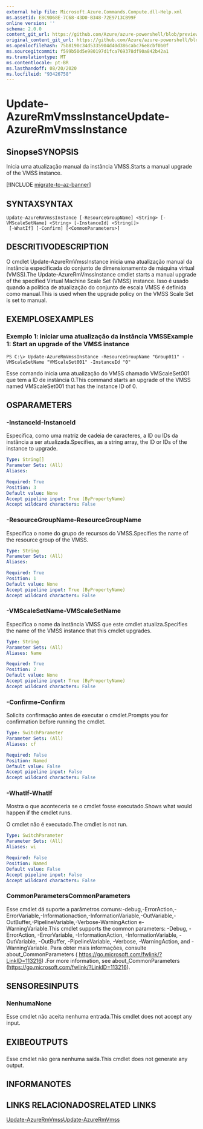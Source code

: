 ```yaml
---
external help file: Microsoft.Azure.Commands.Compute.dll-Help.xml
ms.assetid: E8C9D68E-7C68-43D0-B348-72E9713CB99F
online version: ''
schema: 2.0.0
content_git_url: https://github.com/Azure/azure-powershell/blob/preview/src/ResourceManager/Compute/Stack/Commands.Compute/help/Update-AzureRmVmssInstance.md
original_content_git_url: https://github.com/Azure/azure-powershell/blob/preview/src/ResourceManager/Compute/Stack/Commands.Compute/help/Update-AzureRmVmssInstance.md
ms.openlocfilehash: 75b8190c34d5335904d40d386cabc76e8cbf0b0f
ms.sourcegitcommit: f599b50d5e980197d1fca769378df90a842b42a1
ms.translationtype: MT
ms.contentlocale: pt-BR
ms.lasthandoff: 08/20/2020
ms.locfileid: "93426758"
---
```

# <span data-ttu-id="01f05-101">Update-AzureRmVmssInstance</span><span class="sxs-lookup"><span data-stu-id="01f05-101">Update-AzureRmVmssInstance</span></span>

## <span data-ttu-id="01f05-102">Sinopse</span><span class="sxs-lookup"><span data-stu-id="01f05-102">SYNOPSIS</span></span>
<span data-ttu-id="01f05-103">Inicia uma atualização manual da instância VMSS.</span><span class="sxs-lookup"><span data-stu-id="01f05-103">Starts a manual upgrade of the VMSS instance.</span></span>

[!INCLUDE [migrate-to-az-banner](../../includes/migrate-to-az-banner.md)]

## <span data-ttu-id="01f05-104">SYNTAX</span><span class="sxs-lookup"><span data-stu-id="01f05-104">SYNTAX</span></span>

```
Update-AzureRmVmssInstance [-ResourceGroupName] <String> [-VMScaleSetName] <String> [-InstanceId] <String[]>
 [-WhatIf] [-Confirm] [<CommonParameters>]
```

## <span data-ttu-id="01f05-105">DESCRITIVO</span><span class="sxs-lookup"><span data-stu-id="01f05-105">DESCRIPTION</span></span>
<span data-ttu-id="01f05-106">O cmdlet Update-AzureRmVmssInstance inicia uma atualização manual da instância especificada do conjunto de dimensionamento de máquina virtual (VMSS).</span><span class="sxs-lookup"><span data-stu-id="01f05-106">The Update-AzureRmVmssInstance cmdlet starts a manual upgrade of the specified Virtual Machine Scale Set (VMSS) instance.</span></span>
<span data-ttu-id="01f05-107">Isso é usado quando a política de atualização do conjunto de escala VMSS é definida como manual.</span><span class="sxs-lookup"><span data-stu-id="01f05-107">This is used when the upgrade policy on the VMSS Scale Set is set to manual.</span></span>

## <span data-ttu-id="01f05-108">EXEMPLOS</span><span class="sxs-lookup"><span data-stu-id="01f05-108">EXAMPLES</span></span>

### <span data-ttu-id="01f05-109">Exemplo 1: iniciar uma atualização da instância VMSS</span><span class="sxs-lookup"><span data-stu-id="01f05-109">Example 1: Start an upgrade of the VMSS instance</span></span>
```
PS C:\> Update-AzureRmVmssInstance -ResourceGroupName "Group011" -VMScaleSetName "VMScaleSet001" -InstanceId "0"
```

<span data-ttu-id="01f05-110">Esse comando inicia uma atualização do VMSS chamado VMScaleSet001 que tem a ID de instância 0.</span><span class="sxs-lookup"><span data-stu-id="01f05-110">This command starts an upgrade of the VMSS named VMScaleSet001 that has the instance ID of 0.</span></span>

## <span data-ttu-id="01f05-111">OS</span><span class="sxs-lookup"><span data-stu-id="01f05-111">PARAMETERS</span></span>

### <span data-ttu-id="01f05-112">-InstanceId</span><span class="sxs-lookup"><span data-stu-id="01f05-112">-InstanceId</span></span>
<span data-ttu-id="01f05-113">Especifica, como uma matriz de cadeia de caracteres, a ID ou IDs da instância a ser atualizada.</span><span class="sxs-lookup"><span data-stu-id="01f05-113">Specifies, as a string array, the ID or IDs of the instance to upgrade.</span></span>

```yaml
Type: String[]
Parameter Sets: (All)
Aliases: 

Required: True
Position: 3
Default value: None
Accept pipeline input: True (ByPropertyName)
Accept wildcard characters: False
```

### <span data-ttu-id="01f05-114">-ResourceGroupName</span><span class="sxs-lookup"><span data-stu-id="01f05-114">-ResourceGroupName</span></span>
<span data-ttu-id="01f05-115">Especifica o nome do grupo de recursos do VMSS.</span><span class="sxs-lookup"><span data-stu-id="01f05-115">Specifies the name of the resource group of the VMSS.</span></span>

```yaml
Type: String
Parameter Sets: (All)
Aliases: 

Required: True
Position: 1
Default value: None
Accept pipeline input: True (ByPropertyName)
Accept wildcard characters: False
```

### <span data-ttu-id="01f05-116">-VMScaleSetName</span><span class="sxs-lookup"><span data-stu-id="01f05-116">-VMScaleSetName</span></span>
<span data-ttu-id="01f05-117">Especifica o nome da instância VMSS que este cmdlet atualiza.</span><span class="sxs-lookup"><span data-stu-id="01f05-117">Specifies the name of the VMSS instance that this cmdlet upgrades.</span></span>

```yaml
Type: String
Parameter Sets: (All)
Aliases: Name

Required: True
Position: 2
Default value: None
Accept pipeline input: True (ByPropertyName)
Accept wildcard characters: False
```

### <span data-ttu-id="01f05-118">-Confirme</span><span class="sxs-lookup"><span data-stu-id="01f05-118">-Confirm</span></span>
<span data-ttu-id="01f05-119">Solicita confirmação antes de executar o cmdlet.</span><span class="sxs-lookup"><span data-stu-id="01f05-119">Prompts you for confirmation before running the cmdlet.</span></span>

```yaml
Type: SwitchParameter
Parameter Sets: (All)
Aliases: cf

Required: False
Position: Named
Default value: False
Accept pipeline input: False
Accept wildcard characters: False
```

### <span data-ttu-id="01f05-120">-WhatIf</span><span class="sxs-lookup"><span data-stu-id="01f05-120">-WhatIf</span></span>
<span data-ttu-id="01f05-121">Mostra o que aconteceria se o cmdlet fosse executado.</span><span class="sxs-lookup"><span data-stu-id="01f05-121">Shows what would happen if the cmdlet runs.</span></span>

<span data-ttu-id="01f05-122">O cmdlet não é executado.</span><span class="sxs-lookup"><span data-stu-id="01f05-122">The cmdlet is not run.</span></span>

```yaml
Type: SwitchParameter
Parameter Sets: (All)
Aliases: wi

Required: False
Position: Named
Default value: False
Accept pipeline input: False
Accept wildcard characters: False
```

### <span data-ttu-id="01f05-123">CommonParameters</span><span class="sxs-lookup"><span data-stu-id="01f05-123">CommonParameters</span></span>
<span data-ttu-id="01f05-124">Esse cmdlet dá suporte a parâmetros comuns:-debug,-ErrorAction,-ErrorVariable,-Informationaction,-InformationVariable,-OutVariable,-OutBuffer,-PipelineVariable,-Verbose-WarningAction e-WarningVariable.</span><span class="sxs-lookup"><span data-stu-id="01f05-124">This cmdlet supports the common parameters: -Debug, -ErrorAction, -ErrorVariable, -InformationAction, -InformationVariable, -OutVariable, -OutBuffer, -PipelineVariable, -Verbose, -WarningAction, and -WarningVariable.</span></span> <span data-ttu-id="01f05-125">Para obter mais informações, consulte about_CommonParameters ( https://go.microsoft.com/fwlink/?LinkID=113216) .</span><span class="sxs-lookup"><span data-stu-id="01f05-125">For more information, see about_CommonParameters (https://go.microsoft.com/fwlink/?LinkID=113216).</span></span>

## <span data-ttu-id="01f05-126">SENSORES</span><span class="sxs-lookup"><span data-stu-id="01f05-126">INPUTS</span></span>

### <span data-ttu-id="01f05-127">Nenhuma</span><span class="sxs-lookup"><span data-stu-id="01f05-127">None</span></span>
<span data-ttu-id="01f05-128">Esse cmdlet não aceita nenhuma entrada.</span><span class="sxs-lookup"><span data-stu-id="01f05-128">This cmdlet does not accept any input.</span></span>

## <span data-ttu-id="01f05-129">EXIBE</span><span class="sxs-lookup"><span data-stu-id="01f05-129">OUTPUTS</span></span>

###  
<span data-ttu-id="01f05-130">Esse cmdlet não gera nenhuma saída.</span><span class="sxs-lookup"><span data-stu-id="01f05-130">This cmdlet does not generate any output.</span></span>

## <span data-ttu-id="01f05-131">INFORMA</span><span class="sxs-lookup"><span data-stu-id="01f05-131">NOTES</span></span>

## <span data-ttu-id="01f05-132">LINKS RELACIONADOS</span><span class="sxs-lookup"><span data-stu-id="01f05-132">RELATED LINKS</span></span>

[<span data-ttu-id="01f05-133">Update-AzureRmVmss</span><span class="sxs-lookup"><span data-stu-id="01f05-133">Update-AzureRmVmss</span></span>](./Update-AzureRmVmss.md)


